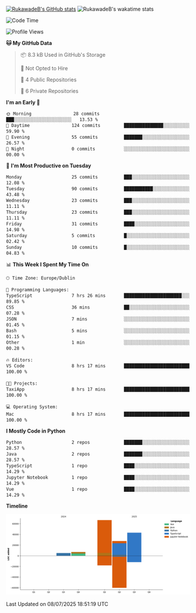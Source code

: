 
[![RukawadeB's GitHub stats](https://github-readme-stats.vercel.app/api?username=RukawadeB&hide=prs&show_icons=true&theme=omni)](https://github.com/anuraghazra/github-readme-stats)
![RukawadeB's wakatime stats](https://github-readme-stats.vercel.app/api/wakatime?username=RukawadeB)

<!--START_SECTION:waka-->
![Code Time](http://img.shields.io/badge/Code%20Time-527%20hrs%2051%20mins-blue)

![Profile Views](http://img.shields.io/badge/Profile%20Views-3-blue)

**🐱 My GitHub Data** 

> 📦 8.3 kB Used in GitHub's Storage 
 > 
> 🚫 Not Opted to Hire
 > 
> 📜 4 Public Repositories 
 > 
> 🔑 6 Private Repositories 
 > 
**I'm an Early 🐤** 

```text
🌞 Morning                28 commits          ███░░░░░░░░░░░░░░░░░░░░░░   13.53 % 
🌆 Daytime                124 commits         ███████████████░░░░░░░░░░   59.90 % 
🌃 Evening                55 commits          ███████░░░░░░░░░░░░░░░░░░   26.57 % 
🌙 Night                  0 commits           ░░░░░░░░░░░░░░░░░░░░░░░░░   00.00 % 
```
📅 **I'm Most Productive on Tuesday** 

```text
Monday                   25 commits          ███░░░░░░░░░░░░░░░░░░░░░░   12.08 % 
Tuesday                  90 commits          ███████████░░░░░░░░░░░░░░   43.48 % 
Wednesday                23 commits          ███░░░░░░░░░░░░░░░░░░░░░░   11.11 % 
Thursday                 23 commits          ███░░░░░░░░░░░░░░░░░░░░░░   11.11 % 
Friday                   31 commits          ████░░░░░░░░░░░░░░░░░░░░░   14.98 % 
Saturday                 5 commits           █░░░░░░░░░░░░░░░░░░░░░░░░   02.42 % 
Sunday                   10 commits          █░░░░░░░░░░░░░░░░░░░░░░░░   04.83 % 
```


📊 **This Week I Spent My Time On** 

```text
🕑︎ Time Zone: Europe/Dublin

💬 Programming Languages: 
TypeScript               7 hrs 26 mins       ██████████████████████░░░   89.85 % 
CSS                      36 mins             ██░░░░░░░░░░░░░░░░░░░░░░░   07.28 % 
JSON                     7 mins              ░░░░░░░░░░░░░░░░░░░░░░░░░   01.45 % 
Bash                     5 mins              ░░░░░░░░░░░░░░░░░░░░░░░░░   01.15 % 
Other                    1 min               ░░░░░░░░░░░░░░░░░░░░░░░░░   00.28 % 

🔥 Editors: 
VS Code                  8 hrs 17 mins       █████████████████████████   100.00 % 

🐱‍💻 Projects: 
TaxiApp                  8 hrs 17 mins       █████████████████████████   100.00 % 

💻 Operating System: 
Mac                      8 hrs 17 mins       █████████████████████████   100.00 % 
```

**I Mostly Code in Python** 

```text
Python                   2 repos             ███████░░░░░░░░░░░░░░░░░░   28.57 % 
Java                     2 repos             ███████░░░░░░░░░░░░░░░░░░   28.57 % 
TypeScript               1 repo              ████░░░░░░░░░░░░░░░░░░░░░   14.29 % 
Jupyter Notebook         1 repo              ████░░░░░░░░░░░░░░░░░░░░░   14.29 % 
Vue                      1 repo              ████░░░░░░░░░░░░░░░░░░░░░   14.29 % 
```



**Timeline**

![Lines of Code chart](https://raw.githubusercontent.com/RukawadeB/RukawadeB/main/assets/bar_graph.png)


 Last Updated on 08/07/2025 18:51:19 UTC
<!--END_SECTION:waka-->



